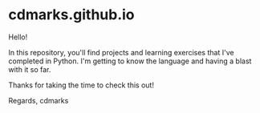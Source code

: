 # cdmarks.github.io
Hello!

In this repository, you'll find projects and learning exercises that I've completed in Python. I'm getting to know the language and having a blast with it so far.

Thanks for taking the time to check this out!

Regards,
cdmarks
